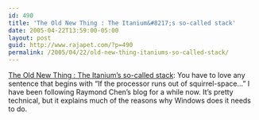 ```yaml
---
id: 490
title: 'The Old New Thing : The Itanium&#8217;s so-called stack'
date: 2005-04-22T13:59:00-05:00
layout: post
guid: http://www.rajapet.com/?p=490
permalink: /2005/04/22/old-new-thing-itaniums-so-called-stack/
---
```

[The Old New Thing : The Itanium&#8217;s so-called stack](http://blogs.msdn.com/oldnewthing/archive/2005/04/21/410397.aspx): You have to love any sentence that begins with &#8220;If the processor runs out of squirrel-space&#8230;&#8221; I have been following Raymond Chen&#8217;s blog for a while now. It&#8217;s pretty technical, but it explains much of the reasons why Windows does it needs to do.